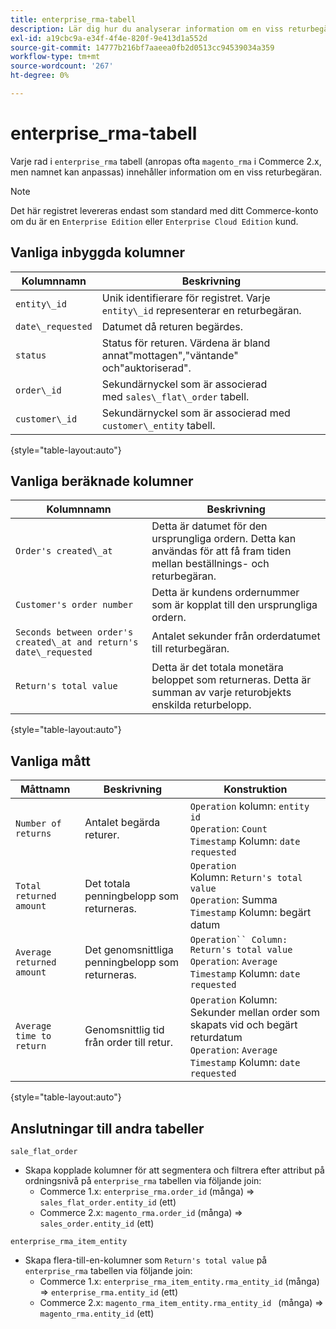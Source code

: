```yaml
---
title: enterprise_rma-tabell
description: Lär dig hur du analyserar information om en viss returbegäran.
exl-id: a19cbc9a-e34f-4f4e-820f-9e413d1a552d
source-git-commit: 14777b216bf7aaeea0fb2d0513cc94539034a359
workflow-type: tm+mt
source-wordcount: '267'
ht-degree: 0%

---
```


# enterprise_rma-tabell

Varje rad i `enterprise_rma` tabell (anropas ofta `magento_rma` i Commerce 2.x, men namnet kan anpassas) innehåller information om en viss returbegäran.

>[!NOTE]
>
>Det här registret levereras endast som standard med ditt Commerce-konto om du är en `Enterprise Edition` eller `Enterprise Cloud Edition` kund.

## Vanliga inbyggda kolumner

| **Kolumnnamn** | **Beskrivning** |
|---|---|
| `entity\_id` | Unik identifierare för registret. Varje `entity\_id` representerar en returbegäran. |
| `date\_requested` | Datumet då returen begärdes. |
| `status` | Status för returen. Värdena är bland annat&quot;mottagen&quot;,&quot;väntande&quot; och&quot;auktoriserad&quot;. |
| `order\_id` | Sekundärnyckel som är associerad med `sales\_flat\_order` tabell. |
| `customer\_id` | Sekundärnyckel som är associerad med `customer\_entity` tabell. |

{style="table-layout:auto"}

## Vanliga beräknade kolumner

| **Kolumnnamn** | **Beskrivning** |
|---|---|
| `Order's created\_at` | Detta är datumet för den ursprungliga ordern. Detta kan användas för att få fram tiden mellan beställnings- och returbegäran. |
| `Customer's order number` | Detta är kundens ordernummer som är kopplat till den ursprungliga ordern. |
| `Seconds between order's created\_at and return's date\_requested` | Antalet sekunder från orderdatumet till returbegäran. |
| `Return's total value` | Detta är det totala monetära beloppet som returneras. Detta är summan av varje returobjekts enskilda returbelopp. |

{style="table-layout:auto"}

## Vanliga mått

| **Måttnamn** | **Beskrivning** | **Konstruktion** |
|---|---|---|
| `Number of returns` | Antalet begärda returer. | `Operation` kolumn: `entity id`<br>`Operation`: `Count`<br>`Timestamp` Kolumn: `date requested` |
| `Total returned amount` | Det totala penningbelopp som returneras. | `Operation `Kolumn: `Return's total value`<br>`Operation`: Summa<br>`Timestamp` Kolumn: begärt datum |
| `Average returned amount` | Det genomsnittliga penningbelopp som returneras. | `Operation`` Column: Return's total value`<br>`Operation`: `Average`<br>`Timestamp` Kolumn: `date requested` |
| `Average time to return` | Genomsnittlig tid från order till retur. | `Operation` Kolumn: Sekunder mellan order som skapats vid och begärt returdatum<br>`Operation`: `Average`<br>`Timestamp` Kolumn: `date requested` |

{style="table-layout:auto"}

## Anslutningar till andra tabeller

`sale_flat_order`

* Skapa kopplade kolumner för att segmentera och filtrera efter attribut på ordningsnivå på `enterprise_rma` tabellen via följande join:
   * Commerce 1.x: `enterprise_rma.order_id` (många) => `sales_flat_order.entity_id` (ett)
   * Commerce 2.x: `magento_rma.order_id` (många) => `sales_order.entity_id` (ett)

`enterprise_rma_item_entity`

* Skapa flera-till-en-kolumner som `Return's total value` på `enterprise_rma` tabellen via följande join:
   * Commerce 1.x: `enterprise_rma_item_entity.rma_entity_id` (många) => `enterprise_rma.entity_id` (ett)
   * Commerce 2.x: `magento_rma_item_entity.rma_entity_id ` (många) => `magento_rma.entity_id` (ett)
